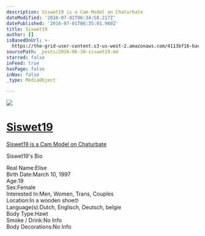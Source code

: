 ```yaml
---
description: Siswet19 is a Cam Model on Chaturbate
dateModified: '2016-07-01T06:34:58.217Z'
datePublished: '2016-07-01T06:35:01.960Z'
title: Siswet19
author: []
isBasedOnUrl: >-
  https://the-grid-user-content.s3-us-west-2.amazonaws.com/4113bf16-bac1-488d-86f4-2a2095a05ed4.jpg
sourcePath: _posts/2016-06-30-siswet19.md
starred: false
inFeed: true
hasPage: false
inNav: false
_type: MediaObject

---
```

![](https://the-grid-user-content.s3-us-west-2.amazonaws.com/f6fd1cac-f4d6-4057-9656-449e8563bd62.jpg)

# [Siswet19][0]

[Siswet19 is a Cam Model on Chaturbate][1]

Siswet19's Bio

Real Name:Elise  
Birth Date:March 10, 1997  
Age:19  
Sex:Female  
Interested In:Men, Women, Trans, Couples  
Location:In a wooden shoe🤓  
Language(s):Dutch, Englisch, Deutsch, belgie  
Body Type:Hawt  
Smoke / Drink:No Info  
Body Decorations:No Info

[0]: https://profiles.chaturbate.plus/siswet19/ "Siswet19 Chaturbate Plus Profile"
[1]: https://profiles.chaturbate.plus/siswet19/